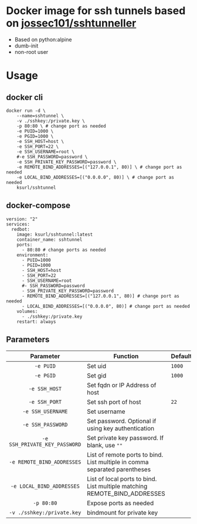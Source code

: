 # Docker image for ssh tunnels based on [jossec101/sshtunneller](https://github.com/jossec101/sshtunneller)

* Based on python:alpine
* dumb-init
* non-root user

# Usage

## docker cli

    docker run -d \
        --name=sshtunnel \
        -v ./sshkey:/private.key \
        -p 80:80 \ # change port as needed
        -e PUID=1000 \
        -e PGID=1000 \
        -e SSH_HOST=host \
        -e SSH_PORT=22 \
        -e SSH_USERNAME=root \
        #-e SSH_PASSWORD=password \
        -e SSH_PRIVATE_KEY_PASSWORD=password \
        -e REMOTE_BIND_ADDRESSES=[("127.0.0.1", 80)] \ # change port as needed
        -e LOCAL_BIND_ADDRESSES=[("0.0.0.0", 80)] \ # change port as needed
        ksurl/sshtunnel

## docker-compose 

    version: "2"
    services:
      redbot:
        image: ksurl/sshtunnel:latest
        container_name: sshtunnel
        ports:
          - 80:80 # change ports as needed
        environment:
          - PUID=1000
          - PGID=1000
          - SSH_HOST=host
          - SSH_PORT=22
          - SSH_USERNAME=root
          #- SSH_PASSWORD=password
          - SSH_PRIVATE_KEY_PASSWORD=password
          - REMOTE_BIND_ADDRESSES=[("127.0.0.1", 80)] # change port as needed
          - LOCAL_BIND_ADDRESSES=[("0.0.0.0", 80)] # change port as needed
        volumes:
          - ./sshkey:/private.key
        restart: always

## Parameters

| Parameter | Function | Default |
| :----: | --- | --- |
| `-e PUID` | Set uid | `1000` |
| `-e PGID` | Set gid | `1000` |
| `-e SSH_HOST` | Set fqdn or IP Address of host | |
| `-e SSH_PORT` | Set ssh port of host | `22` |
| `-e SSH_USERNAME` | Set username | |
| `-e SSH_PASSWORD` | Set password. Optional if using key authentication | | 
| `-e SSH_PRIVATE_KEY_PASSWORD` | Set private key password. If blank, use `""` | |
| `-e REMOTE_BIND_ADDRESSES` | List of remote ports to bind. List multiple in comma separated parentheses | |
| `-e LOCAL_BIND_ADDRESSES` | List of local ports to bind. List multiple matching REMOTE_BIND_ADDRESSES | |
| `-p 80:80` | Expose ports as needed | |
| `-v ./sshkey:/private.key` | bindmount for private key | |
